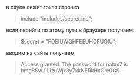 в соусе лежит такая строчка
>include "includes/secret.inc";

если перейти по этому пути в браузере получаем:
>$secret = "FOEIUWGHFEEUHOFUOIU";

вводим на сайте
получаем

>Access granted. The password for natas7 is bmg8SvU1LizuWjx3y7xkNERkHxGre0GS


